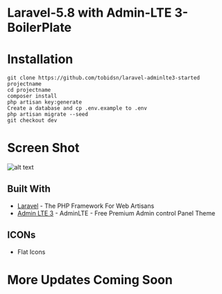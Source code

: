 # Laravel-5.8 with Admin-LTE 3-BoilerPlate

# Installation
```
git clone https://github.com/tobidsn/laravel-adminlte3-started projectname
cd projectname
composer install
php artisan key:generate
Create a database and cp .env.example to .env
php artisan migrate --seed
git checkout dev
```
# Screen Shot
![alt text](https://i.imgur.com/eOphznr.png)

## Built With

* [Laravel](https://laravel.com/) - The PHP Framework For Web Artisans
* [Admin LTE 3](https://github.com/almasaeed2010/AdminLTE) - AdminLTE - Free Premium Admin control Panel Theme

## ICONs 

* Flat Icons

# More Updates Coming Soon